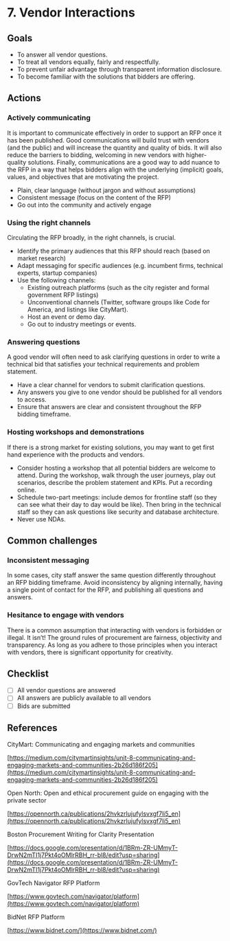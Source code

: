 # 7. Vendor Interactions

## Goals

* To answer all vendor questions.
* To treat all vendors equally, fairly and respectfully.
* To prevent unfair advantage through transparent information disclosure.
* To become familiar with the solutions that bidders are offering.

## Actions

### Actively communicating

It is important to communicate effectively in order to support an RFP once it has been published. Good communications will build trust with vendors (and the public) and will increase the quantity and quality of bids. It will also reduce the barriers to bidding, welcoming in new vendors with higher-quality solutions. Finally, communications are a good way to add nuance to the RFP in a way that helps bidders align with the underlying (implicit) goals, values, and objectives that are motivating the project.

* Plain, clear language (without jargon and without assumptions)
* Consistent message (focus on the content of the RFP)
* Go out into the community and actively engage

### Using the right channels

Circulating the RFP broadly, in the right channels, is crucial.

* Identify the primary audiences that this RFP should reach (based on market research)
* Adapt messaging for specific audiences (e.g. incumbent firms, technical experts, startup companies)
* Use the following channels:
  * Existing outreach platforms (such as the city register and formal government RFP listings)
  * Unconventional channels (Twitter, software groups like Code for America, and listings like CityMart).
  * Host an event or demo day.
  * Go out to industry meetings or events.

### Answering questions

A good vendor will often need to ask clarifying questions in order to write a technical bid that satisfies your technical requirements and problem statement.

* Have a clear channel for vendors to submit clarification questions.
* Any answers you give to one vendor should be published for all vendors to access.
* Ensure that answers are clear and consistent throughout the RFP bidding timeframe.

### Hosting workshops and demonstrations

If there is a strong market for existing solutions, you may want to get first hand experience with the products and vendors.

* Consider hosting a workshop that all potential bidders are welcome to attend. During the workshop, walk through the user journeys, play out scenarios, describe the problem statement and KPIs. Put a recording online.
* Schedule two-part meetings: include demos for frontline staff (so they can see what their day to day would be like). Then bring in the technical staff so they can ask questions like security and database architecture.
* Never use NDAs.

## Common challenges

### Inconsistent messaging

In some cases, city staff answer the same question differently throughout an RFP bidding timeframe. Avoid inconsistency by aligning internally, having a single point of contact for the RFP, and publishing all questions and answers.

### Hesitance to engage with vendors

There is a common assumption that interacting with vendors is forbidden or illegal. It isn’t! The ground rules of procurement are fairness, objectivity and transparency. As long as you adhere to those principles when you interact with vendors, there is significant opportunity for creativity.

## Checklist

* [ ] All vendor questions are answered
* [ ] All answers are publicly available to all vendors
* [ ] Bids are submitted

## References

CityMart: Communicating and engaging markets and communities

[https://medium.com/citymartinsights/unit-8-communicating-and-engaging-markets-and-communities-2b26d186f205](https://medium.com/citymartinsights/unit-8-communicating-and-engaging-markets-and-communities-2b26d186f205)

Open North: Open and ethical procurement guide on engaging with the private sector

[https://opennorth.ca/publications/2hvkzrlujufylsvxgf7li5_en](https://opennorth.ca/publications/2hvkzrlujufylsvxgf7li5_en)

Boston Procurement Writing for Clarity Presentation

[https://docs.google.com/presentation/d/1BRm-ZR-UMmyT-DrwN2mTI1j7Pkt4oOMlrRBH_rr-bl8/edit?usp=sharing](https://docs.google.com/presentation/d/1BRm-ZR-UMmyT-DrwN2mTI1j7Pkt4oOMlrRBH_rr-bl8/edit?usp=sharing)

GovTech Navigator RFP Platform

[https://www.govtech.com/navigator/platform](https://www.govtech.com/navigator/platform)

BidNet RFP Platform

[https://www.bidnet.com/](https://www.bidnet.com/)
